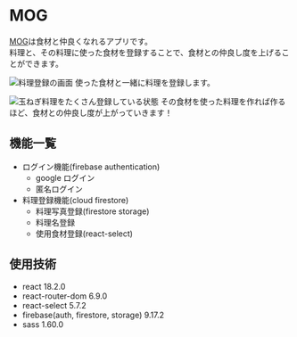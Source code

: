# MOG

[MOG](https://m0g.app/)は食材と仲良くなれるアプリです。<br>
料理と、その料理に使った食材を登録することで、食材との仲良し度を上げることができます。

![料理登録の画面](https://user-images.githubusercontent.com/124668307/235273375-f5a58cd5-09b7-4227-95e5-11d7fe5ceba4.png)
使った食材と一緒に料理を登録します。

![玉ねぎ料理をたくさん登録している状態](https://user-images.githubusercontent.com/124668307/235273525-2cdc64e3-b3c5-4444-9228-8f6365decd20.png)
その食材を使った料理を作れば作るほど、食材との仲良し度が上がっていきます！

## 機能一覧

- ログイン機能(firebase authentication)
  - google ログイン
  - 匿名ログイン
- 料理登録機能(cloud firestore)
  - 料理写真登録(firestore storage)
  - 料理名登録
  - 使用食材登録(react-select)

## 使用技術

- react 18.2.0
- react-router-dom 6.9.0
- react-select 5.7.2
- firebase(auth, firestore, storage) 9.17.2
- sass 1.60.0
